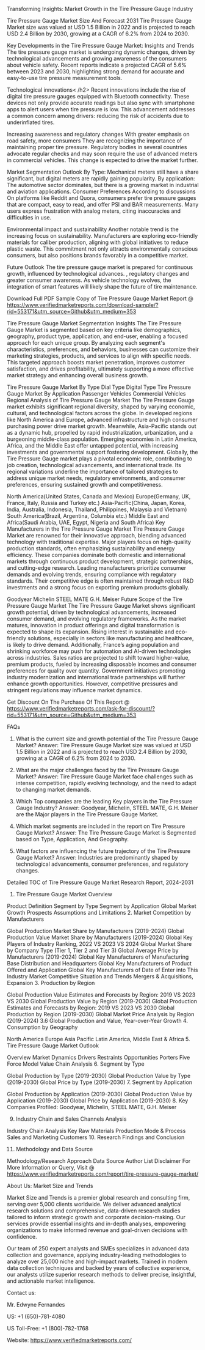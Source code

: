 Transforming Insights: Market Growth in the Tire Pressure Gauge Industry


Tire Pressure Gauge Market Size And Forecast 2031
Tire Pressure Gauge Market size was valued at USD 1.5 Billion in 2022 and is projected to reach USD 2.4 Billion by 2030, growing at a CAGR of 6.2% from 2024 to 2030.

Key Developments in the Tire Pressure Gauge Market: Insights and Trends
The tire pressure gauge market is undergoing dynamic changes, driven by technological advancements and growing awareness of the consumers about vehicle safety. Recent reports indicate a projected CAGR of 5.6% between 2023 and 2030, highlighting strong demand for accurate and easy-to-use tire pressure measurement tools.

Technological innovations< /h2>
Recent innovations include the rise of digital tire pressure gauges equipped with Bluetooth connectivity. These devices not only provide accurate readings but also sync with smartphone apps to alert users when tire pressure is low. This advancement addresses a common concern among drivers: reducing the risk of accidents due to underinflated tires.

Increasing awareness and regulatory changes
With greater emphasis on road safety, more consumers They are recognizing the importance of maintaining proper tire pressure. Regulatory bodies in several countries advocate regular checks and may soon require the use of advanced meters in commercial vehicles. This change is expected to drive the market further.

Market Segmentation Outlook
By Type: Mechanical meters still have a share significant, but digital meters are rapidly gaining popularity.
By application: The automotive sector dominates, but there is a growing market in industrial and aviation applications.
Consumer Preferences
According to discussions On platforms like Reddit and Quora, consumers prefer tire pressure gauges that are compact, easy to read, and offer PSI and BAR measurements. Many users express frustration with analog meters, citing inaccuracies and difficulties in use.

Environmental impact and sustainability
Another notable trend is the increasing focus on sustainability. Manufacturers are exploring eco-friendly materials for caliber production, aligning with global initiatives to reduce plastic waste. This commitment not only attracts environmentally conscious consumers, but also positions brands favorably in a competitive market.

Future Outlook
The tire pressure gauge market is prepared for continuous growth, influenced by technological advances. , regulatory changes and greater consumer awareness. As vehicle technology evolves, the integration of smart features will likely shape the future of tire maintenance.

Download Full PDF Sample Copy of Tire Pressure Gauge Market Report @ https://www.verifiedmarketreports.com/download-sample/?rid=553171&utm_source=Github&utm_medium=353

Tire Pressure Gauge Market Segmentation Insights
The Tire Pressure Gauge Market is segmented based on key criteria like demographics, geography, product type, application, and end-user, enabling a focused approach for each unique group. By analyzing each segment's characteristics, preferences, and behaviors, businesses can customize their marketing strategies, products, and services to align with specific needs. This targeted approach boosts market penetration, improves customer satisfaction, and drives profitability, ultimately supporting a more effective market strategy and enhancing overall business growth.

Tire Pressure Gauge Market By Type
Dial Type
Digital Type
Tire Pressure Gauge Market By Application
Passenger Vehicles
Commercial Vehicles
Regional Analysis of Tire Pressure Gauge Market
The Tire Pressure Gauge market exhibits significant regional diversity, shaped by varying economic, cultural, and technological factors across the globe. In developed regions like North America and Europe, advanced infrastructure and high consumer purchasing power drive market growth. Meanwhile, Asia-Pacific stands out as a dynamic hub, propelled by rapid industrialization, urbanization, and a burgeoning middle-class population. Emerging economies in Latin America, Africa, and the Middle East offer untapped potential, with increasing investments and governmental support fostering development. Globally, the Tire Pressure Gauge market plays a pivotal economic role, contributing to job creation, technological advancements, and international trade. Its regional variations underline the importance of tailored strategies to address unique market needs, regulatory environments, and consumer preferences, ensuring sustained growth and competitiveness.

North America(United States, Canada and Mexico)
Europe(Germany, UK, France, Italy, Russia and Turkey etc.)
Asia-Pacific(China, Japan, Korea, India, Australia, Indonesia, Thailand, Philippines, Malaysia and Vietnam)
South America(Brazil, Argentina, Columbia etc.)
Middle East and Africa(Saudi Arabia, UAE, Egypt, Nigeria and South Africa)
Key Manufacturers in the Tire Pressure Gauge Market
Tire Pressure Gauge Market are renowned for their innovative approach, blending advanced technology with traditional expertise. Major players focus on high-quality production standards, often emphasizing sustainability and energy efficiency. These companies dominate both domestic and international markets through continuous product development, strategic partnerships, and cutting-edge research. Leading manufacturers prioritize consumer demands and evolving trends, ensuring compliance with regulatory standards. Their competitive edge is often maintained through robust R&D investments and a strong focus on exporting premium products globally.

Goodyear
Michelin
STEEL MATE
G.H. Meiser
Future Scope of the Tire Pressure Gauge Market
The Tire Pressure Gauge Market shows significant growth potential, driven by technological advancements, increased consumer demand, and evolving regulatory frameworks. As the market matures, innovation in product offerings and digital transformation is expected to shape its expansion. Rising interest in sustainable and eco-friendly solutions, especially in sectors like manufacturing and healthcare, is likely to drive demand. Additionally, France’s aging population and shrinking workforce may push for automation and AI-driven technologies across industries. Sales ratios are projected to shift toward higher-value, premium products, fueled by increasing disposable incomes and consumer preferences for quality over quantity. Government initiatives promoting industry modernization and international trade partnerships will further enhance growth opportunities. However, competitive pressures and stringent regulations may influence market dynamics.

Get Discount On The Purchase Of This Report @ https://www.verifiedmarketreports.com/ask-for-discount/?rid=553171&utm_source=Github&utm_medium=353

FAQs
1. What is the current size and growth potential of the Tire Pressure Gauge Market?
Answer: Tire Pressure Gauge Market size was valued at USD 1.5 Billion in 2022 and is projected to reach USD 2.4 Billion by 2030, growing at a CAGR of 6.2% from 2024 to 2030.

2. What are the major challenges faced by the Tire Pressure Gauge Market?
Answer: Tire Pressure Gauge Market face challenges such as intense competition, rapidly evolving technology, and the need to adapt to changing market demands.

3. Which Top companies are the leading Key players in the Tire Pressure Gauge Industry?
Answer: Goodyear, Michelin, STEEL MATE, G.H. Meiser are the Major players in the Tire Pressure Gauge Market.

4. Which market segments are included in the report on Tire Pressure Gauge Market?
Answer: The Tire Pressure Gauge Market is Segmented based on Type, Application, And Geography.

5. What factors are influencing the future trajectory of the Tire Pressure Gauge Market?
Answer: Industries are predominantly shaped by technological advancements, consumer preferences, and regulatory changes.

Detailed TOC of Tire Pressure Gauge Market Research Report, 2024-2031
1. Tire Pressure Gauge Market Overview

Product Definition
Segment by Type
Segment by Application
Global Market Growth Prospects
Assumptions and Limitations
2. Market Competition by Manufacturers

Global Production Market Share by Manufacturers (2019-2024)
Global Production Value Market Share by Manufacturers (2019-2024)
Global Key Players of Industry Ranking, 2022 VS 2023 VS 2024
Global Market Share by Company Type (Tier 1, Tier 2 and Tier 3)
Global Average Price by Manufacturers (2019-2024)
Global Key Manufacturers of Manufacturing Base Distribution and Headquarters
Global Key Manufacturers of Product Offered and Application
Global Key Manufacturers of Date of Enter into This Industry
Market Competitive Situation and Trends
Mergers & Acquisitions, Expansion
3. Production by Region

Global Production Value Estimates and Forecasts by Region: 2019 VS 2023 VS 2030
Global Production Value by Region (2019-2030)
Global Production Estimates and Forecasts by Region: 2019 VS 2023 VS 2030
Global Production by Region (2019-2030)
Global Market Price Analysis by Region (2019-2024) 3.6 Global Production and Value, Year-over-Year Growth
4. Consumption by Geography

North America
Europe
Asia Pacific
Latin America, Middle East & Africa
5. Tire Pressure Gauge Market Outlook

Overview
Market Dynamics
Drivers
Restraints
Opportunities
Porters Five Force Model
Value Chain Analysis 
6. Segment by Type

Global Production by Type (2019-2030)
Global Production Value by Type (2019-2030)
Global Price by Type (2019-2030)
7. Segment by Application

Global Production by Application (2019-2030)
Global Production Value by Application (2019-2030)
Global Price by Application (2019-2030)
8. Key Companies Profiled: Goodyear, Michelin, STEEL MATE, G.H. Meiser

9. Industry Chain and Sales Channels Analysis

Industry Chain Analysis
Key Raw Materials
Production Mode & Process
Sales and Marketing
Customers
10. Research Findings and Conclusion

11. Methodology and Data Source

Methodology/Research Approach
Data Source
Author List
Disclaimer
For More Information or Query, Visit @ https://www.verifiedmarketreports.com/report/tire-pressure-gauge-market/

About Us: Market Size and Trends

Market Size and Trends is a premier global research and consulting firm, serving over 5,000 clients worldwide. We deliver advanced analytical research solutions and comprehensive, data-driven research studies tailored to inform strategic growth and corporate decision-making. Our services provide essential insights and in-depth analyses, empowering organizations to make informed revenue and goal-driven decisions with confidence.

Our team of 250 expert analysts and SMEs specializes in advanced data collection and governance, applying industry-leading methodologies to analyze over 25,000 niche and high-impact markets. Trained in modern data collection techniques and backed by years of collective experience, our analysts utilize superior research methods to deliver precise, insightful, and actionable market intelligence.

Contact us:

Mr. Edwyne Fernandes

US: +1 (650)-781-4080

US Toll-Free: +1 (800)-782-1768

Website: https://www.verifiedmarketreports.com/
